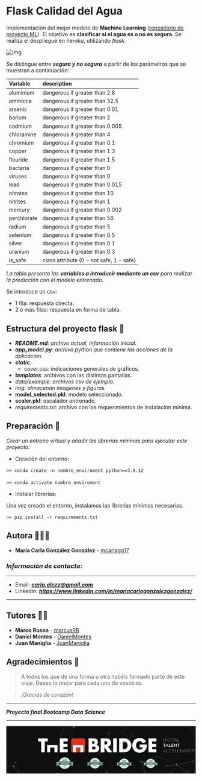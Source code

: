 # Flask Calidad del Agua

Implementación del mejor modelo de **Machine Learning** ([repositorio de proyecto ML](https://github.com/mcarlagg17/TBDS_ML_Clf_WaterQuality)). El objetivo es **clasificar si el agua es o no es segura**. 
Se realiza el despliegue en heroku, utilizando *flask*.

![img](https://okdiario.com/img/2018/01/12/agua-cruda.jpg)

Se distingue entre ***segura y no segura*** a partir de los parámetros que se muestran a continuación:  



| Variable    | description                              |
|:------------|:-----------------------------------------|
| aluminium   | dangerous if greater than 2.8            |\n
| ammonia     | dangerous if greater than 32.5           |\n
| arsenic     | dangerous if greater than 0.01           |\n
| barium      | dangerous if greater than 2              |\n
| cadmium     | dangerous if greater than 0.005          |\n
| chloramine  | dangerous if greater than 4              |\n
| chromium    | dangerous if greater than 0.1            |\n
| copper      | dangerous if greater than 1.3            |\n
| flouride    | dangerous if greater than 1.5            |\n
| bacteria    | dangerous if greater than 0              |\n
| viruses     | dangerous if greater than 0              |\n
| lead        | dangerous if greater than 0.015          |\n
| nitrates    | dangerous if greater than 10             |\n
| nitrites    | dangerous if greater than 1              |\n
| mercury     | dangerous if greater than 0.002          |\n
| perchlorate | dangerous if greater than 56             |\n
| radium      | dangerous if greater than 5              |\n
| selenium    | dangerous if greater than 0.5            |\n
| silver      | dangerous if greater than 0.1            |\n
| uranium     | dangerous if greater than 0.3            |\n
| is_safe     | class attribute {0 - not safe, 1 - safe} |

*La tabla presenta las **variables a introducir mediante un csv** para realizar la predicción con el modelo entrenado.*

Se introduce un csv:
- 1 fila: respuesta directa.
- 2 o más filas: respuesta en forma de tabla.

## **Estructura** del proyecto flask 🗿 
- ***README.md***: *archivo actual, información inicial.*
- ***app_model.py***: *archivo python que contiene las acciones de la aplicación.*
- ***static***:
    - cover.css: indicaciones generales de gráficos.
- ***templates***: archivos con las distintas pantallas.
- *data/example*: *archivos csv de ejemplo.*
- *img*: *almacenan imagenes y figuras.*
- **model_selected.pkl**: modelo seleccionado.
- **scaler.pkl**: escalador entrenado.
- *requirements.txt*: archivo con los requerimientos de instalación mínima.


## Preparación 🔧

_Crear un entrono virtual y añadir las librerías mínimas para ejecutar este proyecto:_

* Creación del entorno:

```
>> conda create -n nombre_enviroment python==3.9.12

>> conda activate nombre_enviroment
```
* Instalar librerías:

Una vez creado el entorno, instalamos las librerías mínimas necesarias.

```
>> pip install -r requirements.txt
```

## Autora 👩🏽‍💻

* **María Carla González González** - [mcarlagg17](https://github.com/mcarlagg17)

### *Información de contacto:*
___
* Email: ***carla.glezz@gmail.com***
* Linkedin: ***https://www.linkedin.com/in/mariacarlagonzalezgonzalez/***
--- 

## Tutores 👨‍🏫

* **Marco Russo** - [marcusRB](https://github.com/marcusRB) 
* **Daniel Montes** - [DanielMontes](https://linkedin.com/in/daniel-montes-serrano-a81b9447)
* **Juan Maniglia** - [JuanManiglia](https://github.com/JuanManiglia)


## Agradecimientos 🤗

> A todxs los que de una forma u otra habéis formado parte de este viaje. Deseo lo mejor para cada uno de vosotrxs. 
 
> *¡Gracias de corazón!*




---
***Proyecto final Bootcamp Data Science***

---

![img](./static/img/logo.jpg)
